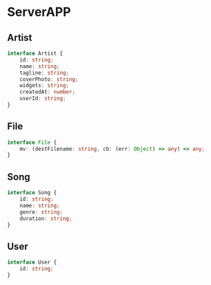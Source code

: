 # ServerAPP

## Artist

```typescript
interface Artist {
    id: string;
    name: string;
    tagline: string;
    coverPhoto: string;
    widgets: string;
    createdAt: number;
    userId: string;
}
```

## File

```typescript
interface File {
    mv: (destFilename: string, cb: (err: Object) => any) => any;
}
```

## Song

```typescript
interface Song {
    id: string;
    name: string;
    genre: string;
    duration: string;
}
```

## User

```typescript
interface User {
    id: string;
}
```